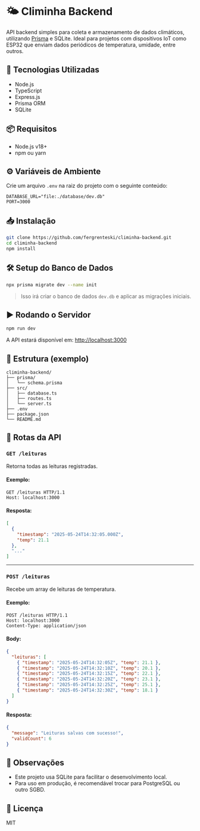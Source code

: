 # 🌤️ Climinha Backend

API backend simples para coleta e armazenamento de dados climáticos, utilizando [Prisma](https://www.prisma.io/) e SQLite. Ideal para projetos com dispositivos IoT como ESP32 que enviam dados periódicos de temperatura, umidade, entre outros.

## 🚀 Tecnologias Utilizadas

* Node.js
* TypeScript
* Express.js
* Prisma ORM
* SQLite

## 📦 Requisitos

* Node.js v18+
* npm ou yarn

## ⚙️ Variáveis de Ambiente

Crie um arquivo `.env` na raiz do projeto com o seguinte conteúdo:

```env
DATABASE_URL="file:./database/dev.db"
PORT=3000
```

## 📥 Instalação

```bash
git clone https://github.com/fergrenteski/climinha-backend.git
cd climinha-backend
npm install
```

## 🛠️ Setup do Banco de Dados

```bash
npx prisma migrate dev --name init
```

> Isso irá criar o banco de dados `dev.db` e aplicar as migrações iniciais.

## ▶️ Rodando o Servidor

```bash
npm run dev
```

A API estará disponível em: [http://localhost:3000](http://localhost:3000)

## 📁 Estrutura (exemplo)

```
climinha-backend/
├── prisma/
│   └── schema.prisma
├── src/
│   ├── database.ts
│   ├── routes.ts
│   └── server.ts
├── .env
├── package.json
└── README.md
```

## 📡 Rotas da API

### `GET /leituras`

Retorna todas as leituras registradas.

#### Exemplo:

```http request
GET /leituras HTTP/1.1
Host: localhost:3000
```

#### Resposta:

```json
[
  {
    "timestamp": "2025-05-24T14:32:05.000Z",
    "temp": 21.1
  },
  "..."
]
```

---

### `POST /leituras`

Recebe um array de leituras de temperatura.

#### Exemplo:

```http request
POST /leituras HTTP/1.1
Host: localhost:3000
Content-Type: application/json
```
#### Body:
```json
{
  "leituras": [
    { "timestamp": "2025-05-24T14:32:05Z", "temp": 21.1 },
    { "timestamp": "2025-05-24T14:32:10Z", "temp": 20.1 },
    { "timestamp": "2025-05-24T14:32:15Z", "temp": 22.1 },
    { "timestamp": "2025-05-24T14:32:20Z", "temp": 23.1 },
    { "timestamp": "2025-05-24T14:32:25Z", "temp": 25.1 },
    { "timestamp": "2025-05-24T14:32:30Z", "temp": 18.1 }
  ]
}
```

#### Resposta:

```json
{
  "message": "Leituras salvas com sucesso!",
  "validCount": 6
}
```

## 📌 Observações

* Este projeto usa SQLite para facilitar o desenvolvimento local.
* Para uso em produção, é recomendável trocar para PostgreSQL ou outro SGBD.

## 📄 Licença

MIT